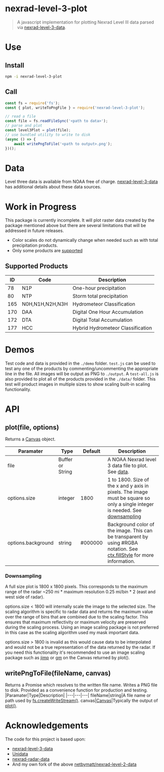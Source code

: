 # nexrad-level-3-plot

> A javascript implementation for plotting Nexrad Level III data parsed via [nexrad-level-3-data](https://github.com/netbymatt/nexrad-level-3-data/).

# Use
## Install
```bash
npm -i nexrad-level-3-plot
```

## Call
```javascript
const fs = require('fs');
const { plot, writeToPngFile } = require('nexrad-level-3-plot');

// read a file
const file = fs.readFileSync('<path to data>');
// parse and plot
const level3Plot = plot(file);
// use bundled utility to write to disk
(async () => {
	await writePngToFile('<path to output>.png');
})();
```
# Data
Level three data is available from NOAA free of charge. [nexrad-level-3-data](https://github.com/netbymatt/nexrad-level-3-data/#background-information) has additional details about these data sources.

# Work in Progress
This package is currently incomplete. It will plot raster data created by the package mentioned above but there are several limitations that will be addressed in future releases.
- Color scales do not dynamically change when needed such as with total precipitation products.
- Only some products are [supported](#supported-products)

## Supported Products
|ID|Code|Description|
|---|---|---|
78|N1P|One-hour precipitation
80|NTP|Storm total precipitation
165|N0H,N1H,N2H,N3H|Hydrometeor Classification
170|DAA|Digital One Hour Accumulation
172|DTA|Digital Total Accumulation
177|HCC|Hybrid Hydrometeor Classification

# Demos
Test code and data is provided in the `./demo` folder. `test.js` can be used to test any one of the products by commenting/uncommenting the appropriate line in the file. All images will be output as PNG to `./output`. A `test-all.js` is also provided to plot all of the products provided in the `./data/` folder. This test will product images in multiple sizes to show scaling built-in scaling functionality.

# API

## plot(file, options)
Returns a [Canvas](https://www.npmjs.com/package/canvas) object.

|Paramater|Type|Default|Description|
|---|---|---|---|
file|Buffer or String||A NOAA Nexrad level 3 data file to plot. See [data](#data).
options.size|integer|1800|1 to 1800. Size of the x and y axis in pixels. The image must be square so only a single integer is needed. See [downsampling](#downsampling)
options.background|string|#000000|Background color of the image. This can be transparent by using #RGBA notation. See [ctx.fillStyle](https://developer.mozilla.org/en-US/docs/Web/API/CanvasRenderingContext2D/fillStyle) for more information.

### Downsampling
A full size plot is 1800 x 1800 pixels. This corresponds to the maximum range of the radar ~250 mi * maximum resolution 0.25 mi/bin * 2 (east and west side of radar).

options.size < 1800 will internally scale the image to the selected size. The scaling algorithm is specific to radar data and returns the maximum value over the range of bins that are combined due to the scaling factor. This ensures that maximum reflectivity or maximum velocity are preserved during the scaling process. Using an image scaling package is not preferred in this case as the scaling algorithm used my mask important data.

options.size > 1800 is invalid as this would cause data to be interpolated and would not be a true representation of the data returned by the radar. If you need this functionality it's recommended to use an image scaling package such as [jimp](https://www.npmjs.com/package/jimp) or [gm](https://www.npmjs.com/package/gm) on the Canvas returned by plot().

## writePngToFile(fileName, canvas)
Returns a Promise which resolves to the written file name.
Writes a PNG file to disk. Provided as a convenience function for production and testing.
|Paramater|Type|Description|
|---|---|---|
fileName|string|A file name or path used by [fs.createWriteStream()](https://nodejs.org/api/fs.html#fs_fs_createwritestream_path_options).
canvas|[Canvas](https://www.npmjs.com/package/canvas)|Typically the output of [plot()](#plotfile-options).

# Acknowledgements
The code for this project is based upon:
- [nexrad-level-3-data](https://github.com/netbymatt/nexrad-level-3-data/)
- [Unidata](https://github.com/Unidata/thredds/blob/master/cdm/src/main/java/ucar/nc2/iosp/nexrad2/)
- [nexrad-radar-data](https://github.com/bartholomew91/nexrad-radar-data)
- And my own fork of the above [netbymatt/nexrad-level-2-data](https://github.com/netbymatt/nexrad-level-2-data)